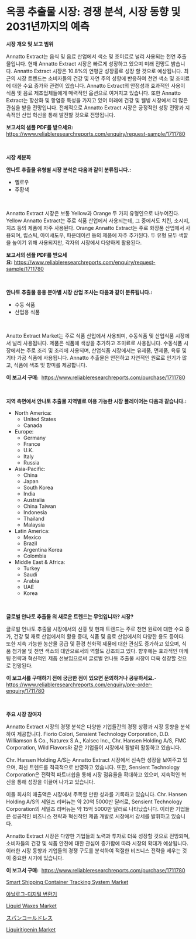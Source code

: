 <p><h1>옥콩 추출물 시장: 경쟁 분석, 시장 동향 및 2031년까지의 예측</h1></p><p><strong>시장 개요 및 보고 범위</strong></p>
<p><p>Annatto Extract는 음식 및 음료 산업에서 색소 및 조미료로 널리 사용되는 천연 추출물입니다. 현재 Annatto Extract 시장은 빠르게 성장하고 있으며 미래 전망도 밝습니다. Annatto Extract 시장은 10.8%의 연평균 성장률로 성장 할 것으로 예상됩니다. 최근의 시장 트렌드는 소비자들의 건강 및 자연 주의 성향에 반응하여 천연 색소 및 조미료에 대한 수요 증가와 관련이 있습니다. Annatto Extract의 안정성과 효과적인 사용이 식품 및 음료 제조업체들에게 매력적인 옵션으로 여겨지고 있습니다. 또한 Annatto Extract는 항산화 및 항염증 특성을 가지고 있어 미래에 건강 및 웰빙 시장에서 더 많은 관심을 받을 전망입니다. 전체적으로 Annatto Extract 시장은 긍정적인 성장 전망과 지속적인 산업 혁신을 통해 발전할 것으로 전망됩니다.</p></p>
<p><strong>보고서의 샘플 PDF를 받으세요:</strong> <a href="https://www.reliableresearchreports.com/enquiry/request-sample/1711780">https://www.reliableresearchreports.com/enquiry/request-sample/1711780</a></p>
<p>&nbsp;</p>
<p><strong>시장 세분화</strong></p>
<p><strong>안나토 추출물 유형별 시장 분석은 다음과 같이 분류됩니다.:</strong></p>
<p><ul><li>옐로우</li><li>주황색</li></ul></p>
<p>&nbsp;</p>
<p><p>Annatto Extract 시장은 보통 Yellow과 Orange 두 가지 유형인으로 나누어진다. Yellow Annatto Extract는 주로 식품 산업에서 사용되는데, 그 중에서도 치킨, 소시지, 치즈 등의 제품에 자주 사용된다. Orange Annatto Extract는 주로 화장품 산업에서 사용되며, 립스틱, 아이섀도우, 파운데이션 등의 제품에 자주 추가된다. 두 유형 모두 색깔을 높이기 위해 사용되지만, 각자의 시장에서 다양하게 활용된다.</p></p>
<p><strong>보고서의 샘플 PDF를 받으세요:</strong>&nbsp;<a href="https://www.reliableresearchreports.com/enquiry/request-sample/1711780">https://www.reliableresearchreports.com/enquiry/request-sample/1711780</a></p>
<p>&nbsp;</p>
<p><strong> 안나토 추출물 응용 분야별 시장 산업 조사는 다음과 같이 분류됩니다.:</strong></p>
<p><ul><li>수동 식품</li><li>산업용 식품</li></ul></p>
<p>&nbsp;</p>
<p><p>Anatto Extract Market는 주로 식품 산업에서 사용되며, 수동식품 및 산업식품 시장에서 널리 사용됩니다. 제품은 식품에 색상을 추가하고 조미료로 사용됩니다. 수동식품 시장에서는 주로 조리 및 조리에 사용되며, 산업식품 시장에서는 유제품, 면제품, 육류 및 기타 가공 식품에 사용됩니다. Annatto 추출물은 안전하고 자연적인 원료로 인기가 많고, 식품에 색조 및 향미를 제공합니다.</p></p>
<p><strong>이 보고서 구매:</strong>&nbsp; <a href="https://www.reliableresearchreports.com/purchase/1711780">https://www.reliableresearchreports.com/purchase/1711780</a></p>
<p>&nbsp;</p>
<p><strong>지역 측면에서 안나토 추출물 지역별로 이용 가능한 시장 플레이어는 다음과 같습니다.:</strong></p>
<p><ul>
    <li>
        North America:
        <ul>
            <li>United States</li>
            <li>Canada</li>
        </ul>
    </li>
    <li>
        Europe:
        <ul>
            <li>Germany</li>
            <li>France</li>
            <li>U.K.</li>
            <li>Italy</li>
            <li>Russia</li>
        </ul>
    </li>
    <li>
        Asia-Pacific:
        <ul>
            <li>China</li>
            <li>Japan</li>
            <li>South Korea</li>
            <li>India</li>
            <li>Australia</li>
            <li>China Taiwan</li>
            <li>Indonesia</li>
            <li>Thailand</li>
            <li>Malaysia</li>
        </ul>
    </li>
    <li>
        Latin America:
        <ul>
            <li>Mexico</li>
            <li>Brazil</li>
            <li>Argentina Korea</li>
            <li>Colombia</li>
        </ul>
    </li>
    <li>
        Middle East & Africa:
        <ul>
            <li>Turkey</li>
            <li>Saudi</li>
            <li>Arabia</li>
            <li>UAE</li>
            <li>Korea</li>
        </ul>
    </li>
    </ul></p>
<p>&nbsp;</p>
<p><strong>글로벌 안나토 추출물 의 새로운 트렌드는 무엇입니까? 시장?</strong></p>
<p><p>글로벌 언나토 추출물 시장에서의 신흥 및 현재 트렌드는 주로 천연 원료에 대한 수요 증가, 건강 및 재료 산업에서의 활용 증대, 식품 및 음료 산업에서의 다양한 용도 등이다. 또한 지속 가능한 농산물 공급 및 환경 친화적 제품에 대한 관심도 증가하고 있으며, 식품 첨가물 및 천연 색소의 대안으로서의 역할도 강조되고 있다. 향후에는 효과적인 마케팅 전략과 혁신적인 제품 선보임으로써 글로벌 언나토 추출물 시장이 더욱 성장할 것으로 전망된다.</p></p>
<p><strong>이 보고서를 구매하기 전에 궁금한 점이 있으면 문의하거나 공유하세요.</strong>- <a href="https://www.reliableresearchreports.com/enquiry/pre-order-enquiry/1711780">https://www.reliableresearchreports.com/enquiry/pre-order-enquiry/1711780</a></p>
<p>&nbsp;</p>
<p><strong>주요 시장 참여자</strong></p>
<p><p>Annatto Extract 시장의 경쟁 분석은 다양한 기업들간의 경쟁 상황과 시장 동향을 분석하여 제공합니다. Fiorio Colori, Sensient Technology Corporation, D.D. Williamson & Co., Naturex S.A., Kalsec Inc., Chr. Hansen Holding A/S, FMC Corporation, Wild Flavors와 같은 기업들이 시장에서 활발히 활동하고 있습니다.</p><p>Chr. Hansen Holding A/S는 Annatto Extract 시장에서 신속한 성장을 보여주고 있으며, 최신 트렌드를 적극적으로 반영하고 있습니다. 또한, Sensient Technology Corporation은 전략적 파트너쉽을 통해 시장 점유율을 확대하고 있으며, 지속적인 혁신을 통해 성장을 이끌어 나가고 있습니다.</p><p>이들 회사의 매출액은 시장에서 주목할 만한 성과를 기록하고 있습니다. Chr. Hansen Holding A/S의 세일즈 리버뉴는 약 20억 5000만 달러로, Sensient Technology Corporation의 세일즈 리버뉴는 약 15억 5000만 달러로 나타났습니다. 이러한 기업들은 성공적인 비즈니스 전략과 혁신적인 제품 개발로 시장에서 강세를 발휘하고 있습니다.</p><p>Annatto Extract 시장은 다양한 기업들의 노력과 투자로 더욱 성장할 것으로 전망되며, 소비자들의 건강 및 식품 안전에 대한 관심이 증가함에 따라 시장의 확대가 예상됩니다. 이러한 시장 동향과 기업들의 경쟁 구도를 분석하여 적절한 비즈니스 전략을 세우는 것이 중요한 시기에 있습니다.</p></p>
<p><strong>이 보고서 구매:</strong>&nbsp;&nbsp;<a href="https://www.reliableresearchreports.com/purchase/1711780">https://www.reliableresearchreports.com/purchase/1711780</a></p>
<p><p><a href="https://issuu.com/reportprime-2/docs/smart-shipping-container-tracking-system-market-si">Smart Shipping Container Tracking System Market</a></p><p><a href="https://github.com/vsoq0zknh59/Market-Research-Report-List-1/blob/main/1529562193931.md">아날로그-디지털 변환기</a></p><p><a href="https://github.com/globismark/Market-Research-Report-List-2/blob/main/liquid-waxes-market.md">Liquid Waxes Market</a></p><p><a href="https://github.com/bevdtkn4419963/Market-Research-Report-List-1/blob/main/8500209194207.md">スパンコールドレス</a></p><p><a href="https://github.com/prosalinda88/Market-Research-Report-List-3/blob/main/liquiritigenin-market.md">Liquiritigenin Market</a></p></p>
